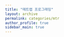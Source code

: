 ```yaml
---
title: "매트랩 프로그래밍"
layout: archive
permalink: categories/mtr
author_profile: true
sidebar_main: true
---
```

